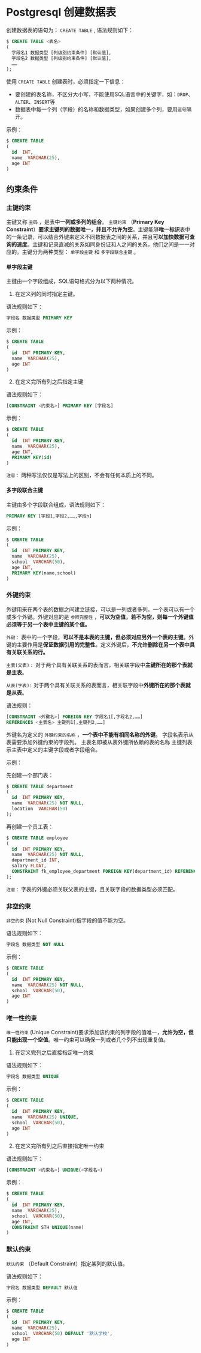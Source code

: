 # Postgresql 创建数据表

创建数据表的语句为： `CREATE TABLE` , 语法规则如下：

``` sql
$ CREATE TABLE <表名>
(
  字段名1 数据类型 [列级别约束条件] [默认值], 
  字段名2 数据类型 [列级别约束条件] [默认值], 
  ……
);
```

使用 `CREATE TABLE` 创建表时，必须指定一下信息：

* 要创建的表名称，不区分大小写，不能使用SQL语言中的关键字，如：`DROP`、`ALTER`、`INSERT`等
* 数据表中每一个列（字段）的名称和数据类型，如果创建多个列，要用`逗号`隔开。

示例：

``` sql
$ CREATE TABLE
(
  id  INT,
  name  VARCHAR(25),
  age INT
)
```

## 约束条件

### 主键约束

主键又称 `主码` ，是表中**一列或多列的组合**。 `主键约束` （**Primary Key Constraint**）**要求主键列的数据唯一，并且不允许为空**。主键能够**唯一标识**表中的一条记录，可以结合外键来定义不同数据表之间的关系，并且**可以加快数据可查询的速度**。主键和记录直减的关系如同身份证和人之间的关系，他们之间是一一对应的。主键分为两种类型： `单字段主键` 和 `多字段联合主键` 。

#### 单字段主键

主键由一个字段组成，SQL语句格式分为以下两种情况。

1. 在定义列的同时指定主键。

语法规则如下：

``` sql
字段名 数据类型 PRIMARY KEY
```

示例：

``` sql
$ CREATE TABLE
(
  id  INT PRIMARY KEY,
  name  VARCHAR(25),
  age INT
)
```

2. 在定义完所有列之后指定主键

语法规则如下：

``` sql
[CONSTRAINT <约束名>] PRIMARY KEY [字段名]
```

示例：

``` sql
$ CREATE TABLE
(
  id  INT PRIMARY KEY,
  name  VARCHAR(25),
  age INT,
  PRIMARY KEY(id)
)
```

`注意：` 两种写法仅仅是写法上的区别，不会有任何本质上的不同。

#### 多字段联合主键

主键由多个字段联合组成，语法规则如下：

``` sql
PRIMARY KEY [字段1,字段2,……,字段n]
```

示例：

``` sql
$ CREATE TABLE
(
  id  INT PRIMARY KEY,
  name  VARCHAR(25),
  school  VARCHAR(50),
  age INT,
  PRIMARY KEY(name,school)
)
```

### 外键约束

外键用来在两个表的数据之间建立链接，可以是一列或者多列。一个表可以有一个或多个外键。外键对应的是 `参照完整性` ，**可以为空值，若不为空，则每一个外键值必须等于另一个表中主键的某个值。**

`外键：` 表中的一个字段，**可以不是本表的主键，但必须对应另外一个表的主键**。外键的主要作用是**保证数据引用的完整性**。定义外键后，**不允许删除在另一个表中具有关联关系的行。**

`主表(父表)：` 对于两个具有关联关系的表而言，相关联字段中**主键所在的那个表就是主表**。

`从表(字表):` 对于两个具有关联关系的表而言，相关联字段中**外键所在的那个表就是从表**。

语法规则：

``` sql
[CONSTRAINT <外键名>] FOREIGN KEY 字段名1[,字段名2,……]
REFERENCES <主表名> 主键列1[,主键列2,……]
```

外键名为定义的 `外键约束的名称` ，**一个表中不能有相同名称的外键**。
字段名表示从表需要添加外键约束的字段列。
主表名即被从表外键所依赖的表的名称
主键列表示主表中定义的主键字段或者字段组合。

示例：

先创建一个部门表：

``` sql
$ CREATE TABLE department
(
  id  INT PRIMARY KEY,
  name  VARCHAR(25) NOT NULL,
  location  VARCHAR(50)
);
```

再创建一个员工表：

``` sql
$ CREATE TABLE employee
(
  id  INT PRIMARY KEY,
  name  VARCHAR(25) NOT NULL,
  department_id INT,
  salary FLOAT,
  CONSTRAINT fk_employee_department FOREIGN KEY(department_id) REFERENCES department(id)
);
```

`注意：` 字表的外键必须关联父表的主键，且关联字段的数据类型必须匹配。

### 非空约束

`非空约束` (Not Null Constraint)指字段的值不能为空。

语法规则如下：

``` sql
字段名 数据类型 NOT NULL
```

示例：

``` sql
$ CREATE TABLE
(
  id  INT PRIMARY KEY,
  name  VARCHAR(25) NOT NULL,
  school  VARCHAR(50),
  age INT
)
```

### 唯一性约束

`唯一性约束` (Unique Constraint)要求添加该约束的列字段的值唯一，**允许为空，但只能出现一个空值**。唯一约束可以确保一列或者几个列不出现重复值。

1. 在定义完列之后直接指定唯一约束

语法规则如下：

``` sql
字段名 数据类型 UNIQUE
```

示例：

``` sql
$ CREATE TABLE
(
  id  INT PRIMARY KEY,
  name  VARCHAR(25) UNIQUE,
  school  VARCHAR(50),
  age INT
)
```

2. 在定义完所有列之后直接指定唯一约束

语法规则如下：

``` sql
[CONSTRAINT <约束名>] UNIQUE(<字段名>)
```

示例：

``` sql
$ CREATE TABLE
(
  id  INT PRIMARY KEY,
  name  VARCHAR(25),
  school  VARCHAR(50),
  age INT,
  CONSTRAINT STH UNIQUE(name)
)
```

### 默认约束

`默认约束` （Default Constraint）指定某列的默认值。

语法规则如下：

``` sql
字段名 数据类型 DEFAULT 默认值
```

示例：

``` sql
$ CREATE TABLE
(
  id  INT PRIMARY KEY,
  name  VARCHAR(25),
  school  VARCHAR(50) DEFAULT '默认学校',
  age INT
)
```

